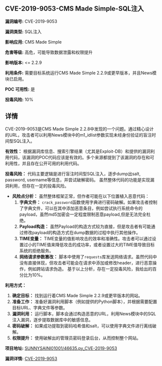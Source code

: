 ## CVE-2019-9053-CMS Made Simple-SQL注入

**漏洞编号:** CVE-2019-9053

**漏洞类型:** SQL注入

**影响应用:** CMS Made Simple

**危害等级:** 高危，可能导致数据泄露和权限提升

**影响版本:** <= 2.2.9

**利用条件:** 需要目标系统运行CMS Made Simple 2.2.9或更早版本，并且News模块已启用。

**POC 可用性:** 是

**投毒风险:** 10%

## 详情

CVE-2019-9053是CMS Made Simple 2.2.8中发现的一个问题。通过精心设计的URL，攻击者可以利用News模块中的m1_idlist参数实现未经身份验证的盲注时间型SQL注入。

**有效性：**
根据漏洞库信息、搜索引擎结果（尤其是Exploit-DB）和提供的漏洞利用代码，该漏洞的POC代码应该是有效的。多个来源都提到了该漏洞的存在和可利用性，并且存在公开可用的利用代码。

**投毒风险：**
代码主要逻辑是进行盲注时间型SQL注入，逐步dump出salt, password, username等信息，并尝试破解密码。
虽然整体代码的功能是实现漏洞利用，但存在一定的投毒风险。

*   **风险点分析：**  虽然整体框架正常，但作者可能在以下位置植入恶意代码：
    1.  **字典文件：** `crack_password`函数使用字典进行密码破解。如果攻击者控制了字典文件，可以在其中添加恶意条目，例如尝试执行系统命令的payload，虽然md5加密会一定程度限制恶意payload,但是无法完全杜绝。
    2.  **Payload构造：**  虽然Payload的构造方式较为直接，但是攻击者有可能通过修改payload的构造方式在dump数据的过程中执行其他操作。
    3.  **TIME变量：** TIME变量的值影响攻击的效率和准确性。攻击者可以通过设置过小的TIME值来降低攻击的成功率，或者设置过大的TIME值导致目标系统的拒绝服务。
    4.  **网络请求参数篡改：** 脚本中使用了`requests`库发送网络请求。虽然代码中没有直接体现，但攻击者可能会在请求中添加或修改header，进行恶意操作，例如跨站请求伪造。
   基于以上分析，存在一定投毒风险，我给出的百分比为10%。

**利用方式：**
1.  **确定目标：**  找到运行着CMS Made Simple 2.2.9或更早版本的网站。
2.  **准备工作：**  准备好漏洞利用脚本（例如提供的Python脚本），并根据需要配置目标URL、字典文件等参数。
3.  **漏洞利用：**  运行脚本，脚本会通过构造恶意的URL，利用News模块中的SQL注入漏洞，逐步提取数据库中的敏感信息。
4.  **密码破解：**  如果成功提取到密码哈希值和salt，可以使用字典文件进行离线破解。
5.  **权限提升：**  使用破解出的管理员密码登录后台，从而控制整个网站。


**项目地址:** [SUNNYSAINI01001/46635.py_CVE-2019-9053](https://github.com/SUNNYSAINI01001/46635.py_CVE-2019-9053)

**漏洞详情:** [CVE-2019-9053](https://nvd.nist.gov/vuln/detail/CVE-2019-9053)